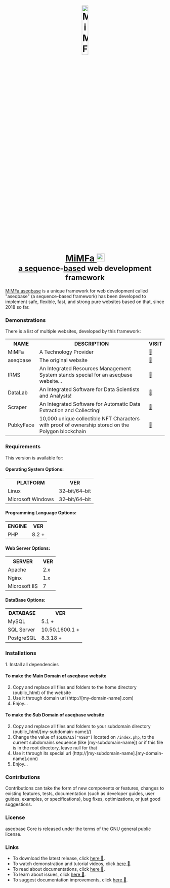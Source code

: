 <h1 align="center">
	<a href="http://aseqbase.ir" target="_blank">
		<img alt="MiMFa aseqbase" width="20%" src="https://aseqbase.ir/.aseq/asset/logo/logo.svg"/>
		<br>
		MiMFa <img alt="MiMFa aseqbase" height="25px" src="https://aseqbase.ir/.aseq/asset/logo/brand-logo.svg"/>
	</a>
	<br><sub><a href="http://aseqbase.ir" target="_blank">a seq</a>uence-<a href="http://aseqbase.ir" target="_blank">base</a>d web development framework</sub>
</h1>

<p><a href="http://aseqbase.ir" target="_blank">MiMFa aseqbase</a> is a unique framework for web development called "aseqbase" (a sequence-based framework) has been developed to implement safe, flexible, fast, and strong pure websites based on that, since 2018 so far.</p>

<h3>Demonstrations</h3>
	<p>There is a list of multiple websites, developed by this framework:</p>
	<table>
		<tr><th>NAME</th><th>DESCRIPTION</th><th>VISIT</th></tr>
		<tr><td>MiMFa</td><td>A Technology Provider</td><td><a href="http://mimfa.net" target="_blank">&#128279</a></td></tr>
		<tr><td>aseqbase</td><td>The original website</td><td><a href="http://aseqbase.ir" target="_blank">&#128279</a></td></tr>
		<tr><td>IRMS</td><td>An Integrated Resources Management System stands special for an aseqbase website...</td><td><a href="http://ingma.mimfa.net" target="_blank">&#128279</a></td>
		<tr><td>DataLab</td><td>An Integrated Software for Data Scientists and Analysts!</td><td><a href="http://datalab.mimfa.net" target="_blank">&#128279</a></td></tr>
		<tr><td>Scraper</td><td>An Integrated Software for Automatic Data Extraction and Collecting!</td><td><a href="http://scraper.mimfa.net" target="_blank">&#128279</a></td></tr>
		<tr><td>PubkyFace</td><td>10,000 unique collectible NFT Characters with proof of ownership stored on the Polygon blockchain</td><td><a href="http://pf.mimfa.net" target="_blank">&#128279</a></td></tr>
	</table>

<h3>Requirements</h3>
	<p>This version is available for:</p>
	<h4>Operating System Options:</h4>
		<table>
			<tr><th>PLATFORM</th><th>VER</th></tr>
			<tr><td>Linux</td><td>32–bit/64–bit</td></tr>
			<tr><td>Microsoft Windows</td><td>32–bit/64–bit</td></tr>
		</table>
	<h4>Programming Language Options:</h4>
		<table>
			<tr><th>ENGINE</th><th>VER</th></tr>
			<tr><td>PHP</td><td>8.2 +</td></tr>
		</table>
	<h4>Web Server Options:</h4>
		<table>
			<tr><th>SERVER</th><th>VER</th></tr>
			<tr><td>Apache</td><td>2.x</td></tr>
			<tr><td>Nginx</td><td>1.x</td></tr>
			<tr><td>Microsoft IIS</td><td>7</td></tr>
		</table>
	<h4>DataBase Options:</h4>
		<table>
			<tr><th>DATABASE</th><th>VER</th></tr>
			<tr><td>MySQL</td><td>5.1 +</td></tr>
			<tr><td>SQL Server</td><td>10.50.1600.1 +</td></tr>
			<tr><td>PostgreSQL</td><td>8.3.18 +</td></tr>
		</table>

<h3>Installations</h3>
1. Install all dependencies

  #### To make the Main Domain of aseqbase website
  2. Copy and replace all files and folders to the home directory (public_html) of the website
  3. Use it through domain url (http://[my-domain-name].com)
  4. Enjoy...

  #### To make the Sub Domain of aseqbase website
  2. Copy and replace all files and folders to your subdomain directory (public_html/[my-subdomain-name]/)
  3. Change the value of `$GLOBALS["ASEQ"]` located on `/index.php`, to the current subdomains sequence (like [my-subdomain-name]) or if this file is in the root directory, leave null for that
  4. Use it through its special url (http://[my-subdomain-name].[my-domain-name].com)
  5. Enjoy...

<h3>Contributions</h3>
<p>Contributions can take the form of new components or features, changes to existing features, tests, documentation (such as developer guides, user guides, examples, or specifications), bug fixes, optimizations, or just good suggestions.</p>

<h3>License</h3>
<p>aseqbase Core is released under the terms of the GNU general public license.</p>

<h3>Links</h3>
	<ul>
		<li>To download the latest release, click <a href="http://aseqbase.mimfa.net/download" target="_blank">here &#128279</a>.</li>
		<li>To watch demonstration and tutorial videos, click <a href="http://media.mimfa.net" target="_blank">here &#128279</a>.</li>
		<li>To read about documentations, click <a href="https://github.com/aseqbase/aseqbase/wiki" target="_blank">here &#128279</a>.</li>
		<li>To learn about issues, click <a href="https://github.com/aseqbase/aseqbase/issues" target="_blank">here &#128279</a>.</li>
		<li>To suggest documentation improvements, click <a href="http://chat.mimfa.net" target="_blank">here &#128279</a>.</li>
	</ul>
